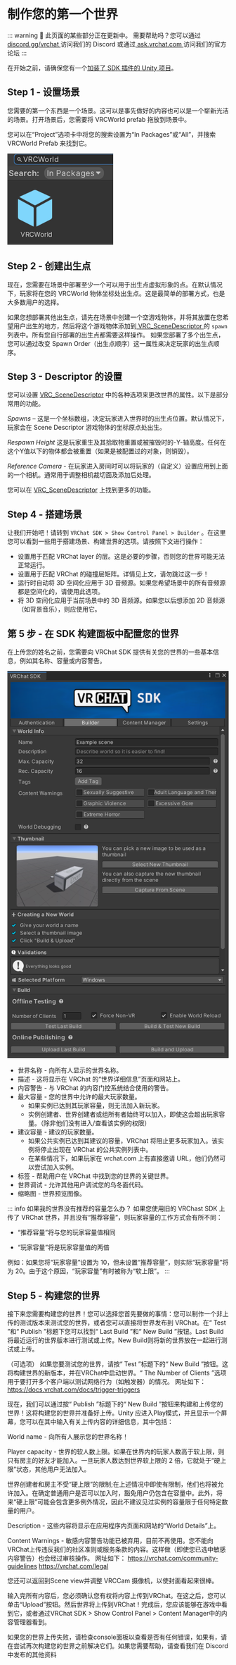 # 制作您的第一个世界

::: warning 🚧
此页面的某些部分正在更新中。
需要帮助吗？您可以通过[ discord.gg/vrchat ](https://discord.gg/vrchat)访问我们的 Discord 或通过[ ask.vrchat.com ](https://ask.vrchat.com/)访问我们的官方论坛
:::

在开始之前，请确保您有一个[加装了 SDK 插件的 Unity 项目](https://docs.vrchat.com/docs/setting-up-the-sdk)。

## Step 1 - 设置场景

您需要的第一个东西是一个场景。这可以是事先做好的内容也可以是一个崭新光洁的场景。打开场景后，您需要将 VRCWorld prefab 拖放到场景中。

您可以在“Project”选项卡中将您的搜索设置为“In Packages”或“All”，并搜索 VRCWorld Prefab 来找到它。

![img](../img/creating-your-first-world-1.png)

## Step 2 - 创建出生点

现在，您需要在场景中部署至少一个可以用于出生点虚拟形象的点。在默认情况下，玩家将在您的 VRCWorld 物体坐标处出生点。这是最简单的部署方式，也是大多数用户的选择。

如果您想部署其他出生点，请先在场景中创建一个空游戏物体，并将其放置在您希望用户出生的地方，然后将这个游戏物体添加到[ VRC_SceneDescriptor ](https://creators.vrchat.com/worlds/components/vrc_scenedescriptor)的 `spawn` 列表中。所有您自行部署的出生点都需要这样操作。
如果您部署了多个出生点，您可以通过改变 Spawn Order（出生点顺序）这一属性来决定玩家的出生点顺序。

## Step 3 - Descriptor 的设置

您可以设置 [VRC_SceneDescriptor](https://creators.vrchat.com/worlds/components/vrc_scenedescriptor) 中的各种选项来更改世界的属性。以下是部分常用的功能。

*Spawns* – 这是一个坐标数组，决定玩家进入世界时的出生点位置。默认情况下，玩家会在 Scene Descriptor 游戏物体的坐标原点处出生。

*Respawn Height* 这是玩家重生及其拾取物重置或被摧毁时的-Y-轴高度。任何在这个Y值以下的物体都会被重置（如果是被配置过的对象，则销毁）。

*Reference Camera* - 在玩家进入房间时可以将玩家的（自定义）设置应用到上面的一个相机。通常用于调整相机裁切面及添加后处理。

您可以在 [VRC_SceneDescriptor](https://creators.vrchat.com/worlds/components/vrc_scenedescriptor) 上找到更多的功能。

## Step 4 - 搭建场景

让我们开始吧！请转到 `VRChat SDK > Show Control Panel > Builder` 。在这里您可以看到一些用于搭建场景、构建世界的选项。请按照下文进行操作：

- 设置用于匹配 VRChat layer 的层。这是必要的步骤，否则您的世界可能无法正常运行。
- 设置用于匹配 VRChat 的碰撞层矩阵。详情见上文，请勿跳过这一步！
- 运行时自动将 3D 空间化应用于 3D 音频源。如果您希望场景中的所有音频源都是空间化的，请使用此选项。
- 将 3D 空间化应用于当前场景中的 3D 音频源。如果您以后想添加 2D 音频源（如背景音乐），则应使用它。

## 第 5 步 - 在 SDK 构建面板中配置您的世界

在上传您的姓名之前，您需要向 VRChat SDK 提供有关您的世界的一些基本信息，例如其名称、容量或内容警告。

![img](../img/creating-your-first-world-2.png)

- 世界名称 - 向所有人显示的世界名称。
- 描述 - 这将显示在 VRChat 的“世界详细信息”页面和网站上。
- 内容警告 - 与 VRChat 的内容门控系统结合使用的警告。
- 最大容量 - 您的世界中允许的最大玩家数量。
    - 如果实例已达到其玩家容量，则无法加入新玩家。
    - 实例创建者、世界创建者或组所有者始终可以加入，即使这会超出玩家容量。（除非他们没有进入/查看该实例的权限）
- 建议容量 - 建议的玩家数量。
    - 如果公共实例已达到其建议的容量，VRChat 将阻止更多玩家加入。该实例将停止出现在 VRChat 的公共实例列表中。
    - 在某些情况下，如果玩家在 vrchat.com 上有直接邀请 URL，他们仍然可以尝试加入实例。
- 标签 - 帮助用户在 VRChat 中找到您的世界的关键世界。
- 世界调试 - 允许其他用户调试您的乌冬面代码。
- 缩略图 - 世界预览图像。

::: info 如果我的世界没有推荐的容量怎么办？
如果您使用旧的 VRChast SDK 上传了 VRChat 世界，并且没有“推荐容量”，则玩家容量的工作方式会有所不同：

- “推荐容量”将与您的玩家容量值相同

- “玩家容量”将是玩家容量值的两倍

例如：如果您将“玩家容量”设置为 10，但未设置“推荐容量”，则实际“玩家容量”将为 20。由于这个原因，“玩家容量”有时被称为“软上限”。
:::




## Step 5 - 构建您的世界

接下来您需要构建您的世界！您可以选择您首先要做的事情：您可以制作一个非上传的测试版本来测试您的世界，或者您可以直接将世界发布到 VRChat。在“ Test ”和“ Publish ”标题下您可以找到“ Last Build ”和“ New Build ”按钮。Last Build将最近运行的世界版本进行测试或上传。New Build则将新的世界放在一起进行测试或上传。

（可选项）
如果您要测试您的世界，请按“ Test ”标题下的“ New Build ”按钮。这将构建世界的新版本，并在VRChat中启动世界。“ The Number of Clients ”选项用于要打开多个客户端以测试网络行为（如触发器）的情况。
网址如下：
https://docs.vrchat.com/docs/trigger-triggers

现在，我们可以通过按“ Publish ”标题下的“ New Build ”按钮来构建和上传您的世界！这将构建您的世界并准备好上传。Unity 应进入Play模式，并且显示一个屏幕，您可以在其中输入有关上传内容的详细信息，其中包括：

World name - 向所有人展示您的世界名称！

Player capacity - 世界的软人数上限。如果在世界内的玩家人数高于软上限，则只有房主的好友才能加入。一旦玩家人数达到世界软上限的 2 倍，它就处于“硬上限”状态，其他用户无法加入。

世界创建者和房主不受“硬上限”的限制;在上述情况中即使有限制，他们也将被允许加入。在确定普通用户是否可以加入时，豁免用户仍包含在容量中。此外，将来“硬上限”可能会包含更多例外情况，因此不建议见过实例的容量限于任何特定数量的用户。
 
Description - 这些内容将显示在应用程序内页面和网站的“World Details”上。
 
Content Warnings - 敏感内容警告功能已被弃用，目前不再使用。您不能向VRChat上传违反我们的社区准则或服务条款的内容。这样做（即使您已选中敏感内容警告）也会经过审核操作。
网址如下：
https://vrchat.com/community-guidelines
https://vrchat.com/legal

您还可以返回到Scene view并调整 VRCCam 摄像机，以使封面看起来很棒。

输入完所有内容后，您必须确认您有权将内容上传到VRChat。在这之后，您可以单击“Upload”按钮。然后世界将上传到VRChat！完成后，您应该能够在游戏中看到它，或者通过VRChat SDK > Show Control Panel > Content Manager中的内容管理器看到。

如果您的世界上传失败，请检查console面板以查看是否有任何错误，如果有，请在尝试再次构建您的世界之前解决它们。如果您需要帮助，请查看我们在 Discord 中发布的其他资料

